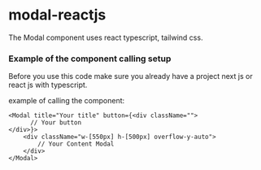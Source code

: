 # modal-reactjs
The Modal component uses react typescript, tailwind css.

### Example of the component calling setup
Before you use this code make sure you already have a project next js or react js with typescript.

example of calling the component:
```
<Modal title="Your title" button={<div className="">
      // Your button
</div>}>
    <div className="w-[550px] h-[500px] overflow-y-auto">      
        // Your Content Modal
    </div>
</Modal>
```
